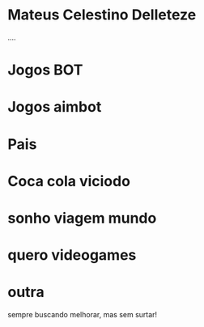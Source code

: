 # Mateus Celestino Delleteze

....

# Jogos BOT
# Jogos aimbot
# Pais
# Coca cola viciodo
# sonho viagem mundo
# quero videogames
# outra

sempre buscando melhorar, mas sem surtar!